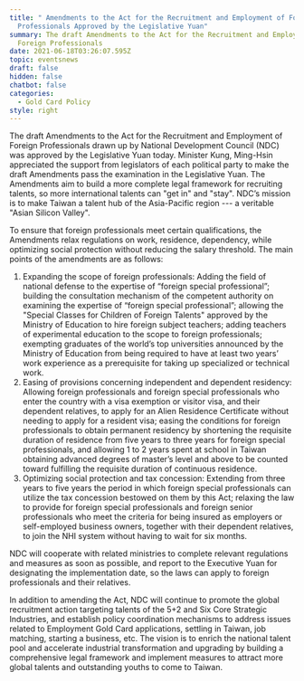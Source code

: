 ```yaml
---
title: " Amendments to the Act for the Recruitment and Employment of Foreign
  Professionals Approved by the Legislative Yuan"
summary: The draft Amendments to the Act for the Recruitment and Employment of
  Foreign Professionals
date: 2021-06-18T03:26:07.595Z
topic: eventsnews
draft: false
hidden: false
chatbot: false
categories:
  - Gold Card Policy
style: right
---
```

The draft Amendments to the Act for the Recruitment and Employment of Foreign Professionals drawn up by National Development Council (NDC) was approved by the Legislative Yuan today. Minister Kung, Ming-Hsin appreciated the support from legislators of each political party to make the draft Amendments pass the examination in the Legislative Yuan. The Amendments aim to build a more complete legal framework for recruiting talents, so more international talents can "get in" and "stay". NDC’s mission is to make Taiwan a talent hub of the Asia-Pacific region --- a veritable "Asian Silicon Valley". 

To ensure that foreign professionals meet certain qualifications, the Amendments relax regulations on work, residence, dependency, while optimizing social protection without reducing the salary threshold. The main points of the amendments are as follows: 

1. Expanding the scope of foreign professionals: Adding the field of national defense to the expertise of “foreign special professional”; building the consultation mechanism of the competent authority on examining the expertise of “foreign special professional”; allowing the "Special Classes for Children of Foreign Talents" approved by the Ministry of Education to hire foreign subject teachers; adding teachers of experimental education to the scope to foreign professionals; exempting graduates of the world’s top universities announced by the Ministry of Education from being required to have at least two years’ work experience as a prerequisite for taking up specialized or technical work.
2. Easing of provisions concerning independent and dependent residency: Allowing foreign professionals and foreign special professionals who enter the country with a visa exemption or visitor visa, and their dependent relatives, to apply for an Alien Residence Certificate without needing to apply for a resident visa; easing the conditions for foreign professionals to obtain permanent residency by shortening the requisite duration of residence from five years to three years for foreign special professionals, and allowing 1 to 2 years spent at school in Taiwan obtaining advanced degrees of master’s level and above to be counted toward fulfilling the requisite duration of continuous residence.
3. Optimizing social protection and tax concession: Extending from three years to five years the period in which foreign special professionals can utilize the tax concession bestowed on them by this Act; relaxing the law to provide for foreign special professionals and foreign senior professionals who meet the criteria for being insured as employers or self-employed business owners, together with their dependent relatives, to join the NHI system without having to wait for six months.

NDC will cooperate with related ministries to complete relevant regulations and measures as soon as possible, and report to the Executive Yuan for designating the implementation date, so the laws can apply to foreign professionals and their relatives.

In addition to amending the Act, NDC will continue to promote the global recruitment action targeting talents of the 5+2 and Six Core Strategic Industries, and establish policy coordination mechanisms to address issues related to Employment Gold Card applications, settling in Taiwan, job matching, starting a business, etc. The vision is to enrich the national talent pool and accelerate industrial transformation and upgrading by building a comprehensive legal framework and implement measures to attract more global talents and outstanding youths to come to Taiwan.